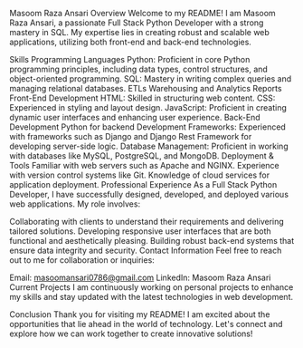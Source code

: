 Masoom Raza Ansari
Overview
Welcome to my README! I am Masoom Raza Ansari, a passionate Full Stack Python Developer with a strong mastery in SQL. My expertise lies in creating robust and scalable web applications, utilizing both front-end and back-end technologies.

Skills
Programming Languages
Python: Proficient in core Python programming principles, including data types, control structures, and object-oriented programming.
SQL: Mastery in writing complex queries and managing relational databases.
ETLs Warehousing and Analytics Reports
Front-End Development
HTML: Skilled in structuring web content.
CSS: Experienced in styling and layout design.
JavaScript: Proficient in creating dynamic user interfaces and enhancing user experience.
Back-End Development
Python for backend Development
Frameworks: Experienced with frameworks such as Django and Django Rest Framework for developing server-side logic.
Database Management: Proficient in working with databases like MySQL, PostgreSQL, and MongoDB.
Deployment & Tools
Familiar with web servers such as Apache and NGINX.
Experience with version control systems like Git.
Knowledge of cloud services for application deployment.
Professional Experience
As a Full Stack Python Developer, I have successfully designed, developed, and deployed various web applications. My role involves:

Collaborating with clients to understand their requirements and delivering tailored solutions.
Developing responsive user interfaces that are both functional and aesthetically pleasing.
Building robust back-end systems that ensure data integrity and security.
Contact Information
Feel free to reach out to me for collaboration or inquiries:

Email: masoomansari0786@gmail.com
LinkedIn: Masoom Raza Ansari
Current Projects
I am continuously working on personal projects to enhance my skills and stay updated with the latest technologies in web development.

Conclusion
Thank you for visiting my README! I am excited about the opportunities that lie ahead in the world of technology. Let's connect and explore how we can work together to create innovative solutions!
